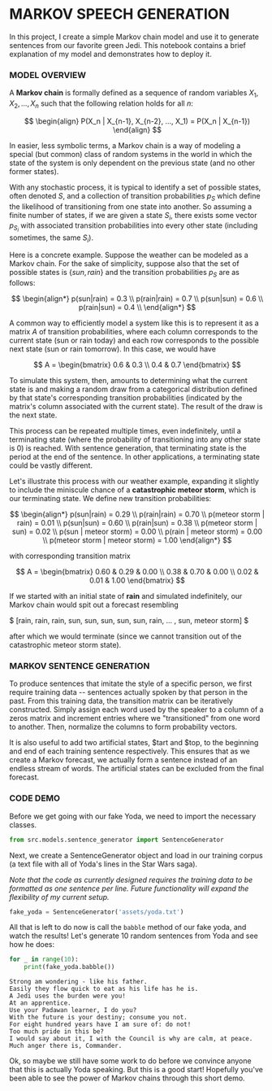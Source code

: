 # MARKOV SPEECH GENERATION

In this project, I create a simple Markov chain model and use it to generate sentences from our favorite green Jedi. This notebook contains a brief explanation of my model 
and demonstrates how to deploy it.

### MODEL OVERVIEW

A **Markov chain** is formally defined as a sequence of random variables $X_1, X_2, ..., X_n$ such that the following relation holds for all $n$:

$$
\begin{align}
    P(X_n | X_{n-1}, X_{n-2}, ..., X_1) = P(X_n | X_{n-1})
\end{align}
$$

In easier, less symbolic terms, a Markov chain is a way of modeling a special (but common) class of random systems in the world in which the state of the system is only dependent on the previous state (and no other former states).

With any stochastic process, it is typical to identify a set of possible states, often denoted $S$, and a collection of transition probabilities $p_S$ which define the likelihood of transitioning from one state into another. So assuming a finite number of states, if we are given a state $S_i$, there exists some vector $p_{S_i}$ with associated transition probabilities into every other state (including sometimes, the same $S_i$).

Here is a concrete example. Suppose the weather can be modeled as a Markov chain. For the sake of simplicity, suppose also that the set of possible states is $\{sun, rain\}$ and the transition probabilities $p_S$ are as follows:

$$
\begin{align*}
    p(sun|rain) = 0.3 \\
    p(rain|rain) = 0.7 \\ 
    p(sun|sun) = 0.6 \\
    p(rain|sun) = 0.4 \\
\end{align*}
$$

A common way to efficiently model a system like this is to represent it as a matrix $A$ of transition probabilities, where each column corresponds to the current state (sun or rain today) and each row corresponds to the possible next state (sun or rain tomorrow). In this case, we would have

$$
A =
\begin{bmatrix}
0.6 & 0.3 \\
0.4 & 0.7
\end{bmatrix}
$$

To simulate this system, then, amounts to determining what the current state is and making a random draw from a categorical distribution defined by that state's corresponding transition probabilities (indicated by the matrix's column associated with the current state). The result of the draw is the next state.

This process can be repeated multiple times, even indefinitely, until a terminating state (where the probability of transitioning into any other state is 0) is reached. With sentence generation, that terminating state is the period at the end of the sentence. In other applications, a terminating state could be vastly different.

Let's illustrate this process with our weather example, expanding it slightly to include the miniscule chance of a **catastrophic meteor storm**, which is our terminating state. We define new transition probabilities:

$$
\begin{align*}
    p(sun|rain) = 0.29 \\
    p(rain|rain) = 0.70 \\
    p(meteor storm | rain) = 0.01 \\
    p(sun|sun) = 0.60 \\
    p(rain|sun) = 0.38 \\
    p(meteor storm | sun) = 0.02 \\
    p(sun | meteor storm) = 0.00 \\
    p(rain | meteor storm) = 0.00 \\
    p(meteor storm | meteor storm) = 1.00
\end{align*}
$$

with corresponding transition matrix

$$
A =
\begin{bmatrix}
0.60 & 0.29 & 0.00 \\
0.38 & 0.70 & 0.00 \\
0.02 & 0.01 & 1.00
\end{bmatrix}
$$

If we started with an initial state of **rain** and simulated indefinitely, our Markov chain would spit out a forecast resembling

$ [rain, rain, rain, sun, sun, sun, sun, sun, rain, ... , sun, meteor storm] $

after which we would terminate (since we cannot transition out of the catastrophic meteor storm state).

### MARKOV SENTENCE GENERATION

To produce sentences that imitate the style of a specific person, we first require training data -- sentences actually spoken by that person in the past. From this training data, the transition matrix can be iteratively constructed. Simply assign each word used by the speaker to a column of a zeros matrix and increment entries where we "transitioned" from one word to another. Then, normalize the columns to form probability vectors. 

It is also useful to add two artificial states, $tart and $top, to the beginning and end of each training sentence respectively. This ensures that as we create a Markov forecast, we actually form a sentence instead of an endless stream of words. The artificial states can be excluded from the final forecast.

### CODE DEMO

Before we get going with our fake Yoda, we need to import the necessary classes.

```python
from src.models.sentence_generator import SentenceGenerator
```

Next, we create a SentenceGenerator object and load in our training corpus (a text file with all of Yoda's lines in the Star Wars saga). 

*Note that the code as currently designed requires the training data to be formatted as one sentence per line. Future functionality will expand the flexibility of my current setup.*

```python
fake_yoda = SentenceGenerator('assets/yoda.txt')
```


All that is left to do now is call the `babble` method of our fake yoda, and watch the results! Let's generate 10 random sentences from Yoda and see how he does:

```python
for _ in range(10):
    print(fake_yoda.babble())
```

```
Strong am wondering - like his father.
Easily they flow quick to eat as his life has he is.
A Jedi uses the burden were you!
At an apprentice.
Use your Padawan learner, I do you?
With the future is your destiny; consume you not.
For eight hundred years have I am sure of: do not!
Too much pride in this be?
I would say about it, I with the Council is why are calm, at peace.
Much anger there is, Commander.
```

Ok, so maybe we still have some work to do before we convince anyone that this is actually Yoda speaking. But this is a good start! Hopefully you've been able to see the power of Markov chains through this short demo.